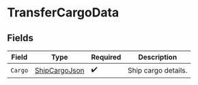 # TransferCargoData


## Fields

| Field                                                     | Type                                                      | Required                                                  | Description                                               |
| --------------------------------------------------------- | --------------------------------------------------------- | --------------------------------------------------------- | --------------------------------------------------------- |
| `Cargo`                                                   | [ShipCargoJson](../../Models/Components/ShipCargoJson.md) | :heavy_check_mark:                                        | Ship cargo details.                                       |